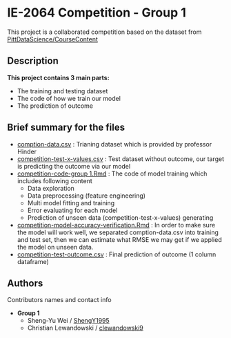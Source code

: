 # IE-2064 Competition - Group 1

This project is a collaborated competition based on the dataset from [PittDataScience/CourseContent](https://github.com/PittDataScience/CourseContent/tree/master/Assignments/competition)

## Description

**This project contains 3 main parts:**

* The training and testing dataset
* The code of how we train our model
* The prediction of outcome

## Brief summary for the files

* [comption-data.csv](https://github.com/clewandowski9/Competition/blob/main/competition-data.csv) : Trianing dataset which is provided by professor Hinder
* [competition-test-x-values.csv](https://github.com/clewandowski9/Competition/blob/main/competition-test-x-values.csv) : Test dataset without outcome, our target is predicting the outcome via our model
* [competition-code-group 1.Rmd](https://github.com/clewandowski9/Competition/blob/main/competition-code-group%201.Rmd) : The code of model training which includes following content
  + Data exploration
  + Data preprocessing (feature engineering)
  + Multi model fitting and training
  + Error evaluating for each model
  + Prediction of unseen data (competition-test-x-values) generating
* [competition-model-accuracy-verification.Rmd](https://github.com/clewandowski9/Competition/blob/main/competition-model-accuracy-verification.Rmd) : In order to make sure the model will work well, we separated comption-data.csv into training and test set, then we can estimate what RMSE we may get if we applied the model on unseen data.
* [competition-test-outcome.csv](https://github.com/clewandowski9/Competition/blob/main/competition-test-outcome.csv) : Final prediction of outcome (1 column dataframe)


## Authors

Contributors names and contact info

* **Group 1**
  + Sheng-Yu Wei / [ShengY1995](https://github.com/ShengY1995) 
  + Christian Lewandowski / [clewandowski9](https://github.com/clewandowski9)
